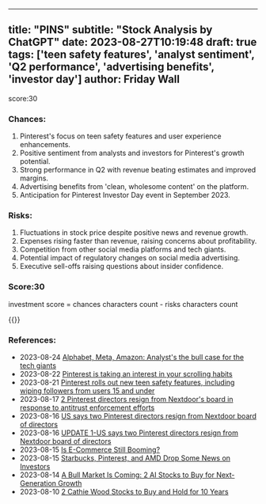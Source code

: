 
---
title: "PINS"
subtitle: "Stock Analysis by ChatGPT"
date: 2023-08-27T10:19:48
draft: true
tags: ['teen safety features', 'analyst sentiment', 'Q2 performance', 'advertising benefits', 'investor day']
author: Friday Wall
---

score:30
### Chances:
1. Pinterest's focus on teen safety features and user experience enhancements.
2. Positive sentiment from analysts and investors for Pinterest's growth potential.
3. Strong performance in Q2 with revenue beating estimates and improved margins.
4. Advertising benefits from 'clean, wholesome content' on the platform.
5. Anticipation for Pinterest Investor Day event in September 2023.
### Risks:
1. Fluctuations in stock price despite positive news and revenue growth.
2. Expenses rising faster than revenue, raising concerns about profitability.
3. Competition from other social media platforms and tech giants.
4. Potential impact of regulatory changes on social media advertising.
5. Executive sell-offs raising questions about insider confidence.
### Score:30
investment score = chances characters count - risks characters count

{{<tradingview symbol="NYSE:PINS">}}
### References:
- 2023-08-24 [Alphabet, Meta, Amazon: Analyst's the bull case for the tech giants](https://finance.yahoo.com/video/alphabet-meta-amazon-analysts-bull-211348496.html?.tsrc=rss)
- 2023-08-22 [Pinterest is taking an interest in your scrolling habits](https://finance.yahoo.com/m/db6d6de2-e05b-35d2-a223-4960a9a95693/pinterest-is-taking-an.html?.tsrc=rss)
- 2023-08-21 [Pinterest rolls out new teen safety features, including wiping followers from users 15 and under](https://techcrunch.com/2023/08/21/pinterest-rolls-out-new-teen-safety-features-including-wiping-followers-from-users-15-and-under/?.tsrc=rss)
- 2023-08-17 [2 Pinterest directors resign from Nextdoor's board in response to antitrust enforcement efforts](https://finance.yahoo.com/news/2-pinterest-directors-resign-nextdoors-174351308.html?.tsrc=rss)
- 2023-08-16 [US says two Pinterest directors resign from Nextdoor board of directors](https://finance.yahoo.com/news/us-says-two-pinterest-directors-142300176.html?.tsrc=rss)
- 2023-08-16 [UPDATE 1-US says two Pinterest directors resign from Nextdoor board of directors](https://finance.yahoo.com/news/1-us-says-two-pinterest-141905063.html?.tsrc=rss)
- 2023-08-15 [Is E-Commerce Still Booming?](https://finance.yahoo.com/m/7e30b613-2a10-3fe1-b089-9311dae7b1d7/is-e-commerce-still-booming%3F.html?.tsrc=rss)
- 2023-08-15 [Starbucks, Pinterest, and AMD Drop Some News on Investors](https://finance.yahoo.com/m/3776031b-8172-389a-bd98-8e712e959cb5/starbucks%2C-pinterest%2C-and-amd.html?.tsrc=rss)
- 2023-08-14 [A Bull Market Is Coming: 2 AI Stocks to Buy for Next-Generation Growth](https://finance.yahoo.com/m/8591b8de-b122-3662-9a41-e453493f60b0/a-bull-market-is-coming%3A-2-ai.html?.tsrc=rss)
- 2023-08-10 [2 Cathie Wood Stocks to Buy and Hold for 10 Years](https://finance.yahoo.com/m/d4d01f4f-ce30-3411-b62d-60807a61cab9/2-cathie-wood-stocks-to-buy.html?.tsrc=rss)


                